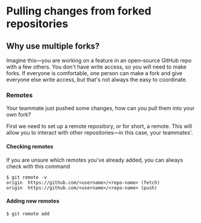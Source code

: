 # Pulling changes from forked repositories

## Why use multiple forks? 
Imagine this—you are working on a feature in an open–source GitHub repo with a few others. You don't have write access, so you will need to make forks. If everyone is comfortable, one person can make a fork and give everyone else write access, but that's not always the easy to coordinate. 

### Remotes
Your teammate just pushed some changes, how can you pull them into your own fork?

First we need to set up a remote repository, or for short, a remote. This will allow you to interact with other repositories—in this case, your teammates'. 

#### Checking remotes
If you are unsure which remotes you've already added, you can always check with this command

```
$ git remote -v
origin	https://github.com/<username>/<repo-name> (fetch)
origin	https://github.com/<username>/<repo-name> (push)
```

#### Adding new remotes
```git
$ git remote add 
```